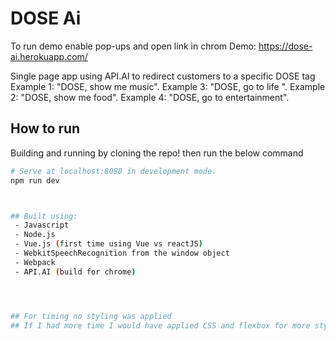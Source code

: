 # DOSE Ai 




To run demo enable pop-ups and open link in chrom
Demo: https://dose-ai.herokuapp.com/





Single page app using API.AI to redirect customers to a specific DOSE tag
Example 1: "DOSE, show me music".
Example 3: "DOSE, go to life ".
Example 2: "DOSE, show me food".
Example 4: "DOSE, go to entertainment".



## How to run

Building and running by cloning the repo! then run the below command

``` bash
# Serve at localhost:8080 in development mode.
npm run dev



## Built using:
 - Javascript
 - Node.js
 - Vue.js (first time using Vue vs reactJS)
 - WebkitSpeechRecognition from the window object 
 - Webpack
 - API.AI (build for chrome)




## For timing no styling was applied
## If I had more time I would have applied CSS and flexbox for more style

